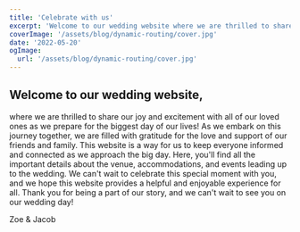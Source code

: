 ```yaml
---
title: 'Celebrate with us'
excerpt: 'Welcome to our wedding website where we are thrilled to share our joy and excitement with all of our loved ones as we prepare for the biggest day of our lives.'
coverImage: '/assets/blog/dynamic-routing/cover.jpg'
date: '2022-05-20'
ogImage:
  url: '/assets/blog/dynamic-routing/cover.jpg'
---
```


## Welcome to our wedding website,

where we are thrilled to share our joy and excitement with all of our loved ones as we prepare for the biggest day of our lives! As we embark on this journey together, we are filled with gratitude for the love and support of our friends and family. This website is a way for us to keep everyone informed and connected as we approach the big day. Here, you'll find all the important details about the venue, accommodations, and events leading up to the wedding. We can't wait to celebrate this special moment with you, and we hope this website provides a helpful and enjoyable experience for all. Thank you for being a part of our story, and we can't wait to see you on our wedding day!

Zoe & Jacob
